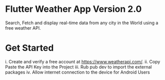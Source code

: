 # Flutter Weather App Version 2.0

Search, Fetch and display real-time data from any city in the World using a free weather API.

# Get Started

i. Create and verify a free account at https://www.weatherapi.com/.
ii. Copy Paste the API Key into the Project
iii. Rub pub dev to import the external packages
iv. Allow internet connection to the device for Android Users
